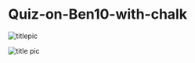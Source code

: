 <img src="" align="right" />

# Quiz-on-Ben10-with-chalk
![titlepic](https://hbomax-images.warnermediacdn.com/images/GXboXTwerO6OqkAEAAAhq/tileburnedin?size=1280x720&format=jpeg&partner=hbomaxcom&productCode=hbomax&host=artist.api.cdn.hbo.com&w=1280)

![title pic](https://static.wikia.nocookie.net/ben10/images/9/99/Ben10logo.png/revision/latest/scale-to-width-down/120?cb=20150708073333)



